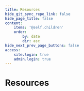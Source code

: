 ```yaml
---
title: Resources
hide_git_sync_repo_link: false
hide_page_title: false
content:
    items: '@self.children'
    order:
        by: date
        dir: asc
hide_next_prev_page_buttons: false
access:
    site.login: true
    admin.login: true
---
```


# Resources
